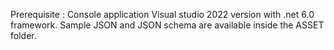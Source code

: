 Prerequisite :
Console application
Visual studio 2022 version with .net 6.0 framework.
Sample JSON and JSON schema are available inside the ASSET folder.
